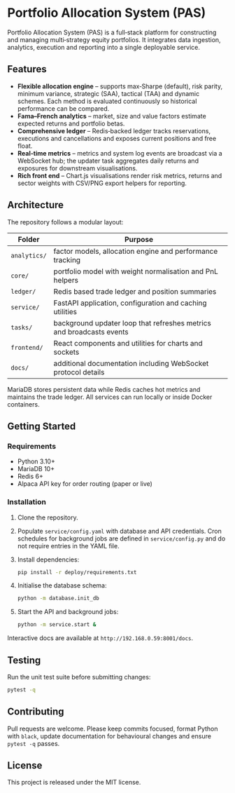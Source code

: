 # Portfolio Allocation System (PAS)

Portfolio Allocation System (PAS) is a full‑stack platform for constructing and
managing multi‑strategy equity portfolios. It integrates data ingestion,
analytics, execution and reporting into a single deployable service.

## Features

- **Flexible allocation engine** – supports max‑Sharpe (default), risk parity,
  minimum variance, strategic (SAA), tactical (TAA) and dynamic schemes. Each
  method is evaluated continuously so historical performance can be compared.
- **Fama–French analytics** – market, size and value factors estimate expected
  returns and portfolio betas.
- **Comprehensive ledger** – Redis‑backed ledger tracks reservations,
  executions and cancellations and exposes current positions and free float.
- **Real‑time metrics** – metrics and system log events are broadcast via a
  WebSocket hub; the updater task aggregates daily returns and exposures for
  downstream visualisations.
- **Rich front end** – Chart.js visualisations render risk metrics, returns and
  sector weights with CSV/PNG export helpers for reporting.

## Architecture

The repository follows a modular layout:

| Folder | Purpose |
| ------ | ------- |
| `analytics/` | factor models, allocation engine and performance tracking |
| `core/` | portfolio model with weight normalisation and PnL helpers |
| `ledger/` | Redis based trade ledger and position summaries |
| `service/` | FastAPI application, configuration and caching utilities |
| `tasks/` | background updater loop that refreshes metrics and broadcasts events |
| `frontend/` | React components and utilities for charts and sockets |
| `docs/` | additional documentation including WebSocket protocol details |

MariaDB stores persistent data while Redis caches hot metrics and maintains the
trade ledger. All services can run locally or inside Docker containers.

## Getting Started

### Requirements

- Python 3.10+
- MariaDB 10+
- Redis 6+
- Alpaca API key for order routing (paper or live)

### Installation

1. Clone the repository.
2. Populate `service/config.yaml` with database and API credentials. Cron
   schedules for background jobs are defined in `service/config.py` and do not
   require entries in the YAML file.
3. Install dependencies:

   ```bash
   pip install -r deploy/requirements.txt
   ```

4. Initialise the database schema:

   ```bash
   python -m database.init_db
   ```

5. Start the API and background jobs:

   ```bash
   python -m service.start &
   ```

Interactive docs are available at `http://192.168.0.59:8001/docs`.

## Testing

Run the unit test suite before submitting changes:

```bash
pytest -q
```

## Contributing

Pull requests are welcome.  Please keep commits focused, format Python with
`black`, update documentation for behavioural changes and ensure `pytest -q`
passes.

## License

This project is released under the MIT license.

